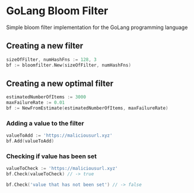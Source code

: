 # GoLang Bloom Filter
Simple bloom filter implementation for the GoLang programming language

## Creating a new filter
```go
sizeOfFilter, numHashFns := 128, 3
bf := bloomfilter.New(sizeOfFilter, numHashFns)
```

## Creating a new optimal filter 
```go
estimatedNumberOfItems := 3000
maxFailureRate := 0.01
bf := NewFromEstimate(estimatedNumberOfItems, maxFailureRate)
```

### Adding a value to the filter
```go
valueToAdd := 'https://maliciousurl.xyz'
bf.Add(valueToAdd)
```

### Checking if value has been set
```go
valueToCheck := 'https://maliciousurl.xyz'
bf.Check(valueToCheck) // -> true

bf.Check('value that has not been set') // -> false
```

